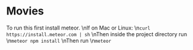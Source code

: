 # Movies
To run this first install meteor.
\nIf on Mac or Linux:
\n`curl https://install.meteor.com | sh`
\nThen inside the project directory run
\n`meteor npm install`
\nThen run
\n`meteor`
